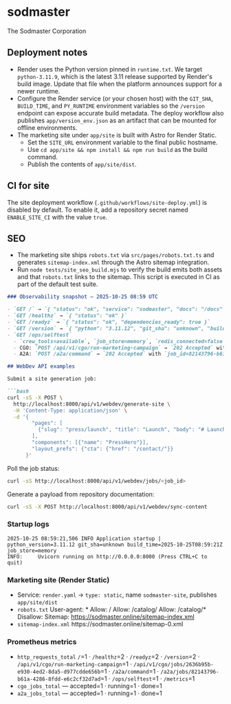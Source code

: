 # sodmaster

The Sodmaster Corporation

## Deployment notes

- Render uses the Python version pinned in `runtime.txt`. We target
  `python-3.11.9`, which is the latest 3.11 release supported by Render's
  build image. Update that file when the platform announces support for a newer
  runtime.
- Configure the Render service (or your chosen host) with the `GIT_SHA`,
  `BUILD_TIME`, and `PY_RUNTIME` environment variables so the `/version` endpoint
  can expose accurate build metadata. The deploy workflow also publishes
  `app/version_env.json` as an artifact that can be mounted for offline
  environments.
- The marketing site under `app/site` is built with Astro for Render Static.
  - Set the `SITE_URL` environment variable to the final public hostname.
  - Use `cd app/site && npm install && npm run build` as the build command.
  - Publish the contents of `app/site/dist`.

## CI for site

The site deployment workflow (`.github/workflows/site-deploy.yml`) is disabled by default.
To enable it, add a repository secret named `ENABLE_SITE_CI` with the value `true`.

## SEO

- The marketing site ships `robots.txt` via `src/pages/robots.txt.ts` and generates `sitemap-index.xml`
  through the Astro sitemap integration.
- Run `node tests/site_seo_build.mjs` to verify the build emits both assets and that `robots.txt`
  links to the sitemap. This script is executed in CI as part of the default test suite.
```markdown
### Observability snapshot — 2025-10-25 08:59 UTC

- `GET /` → `{ "status": "ok", "service": "sodmaster", "docs": "/docs" }`
- `GET /healthz` → `{ "status": "ok" }`
- `GET /readyz` → `{ "status": "ok", "dependencies_ready": true }`
- `GET /version` → `{ "python": "3.11.12", "git_sha": "unknown", "build_time": "2025-10-25T08:59:21Z" }`
- `GET /ops/selftest`
  - `crew_tools=available`, `job_store=memory`, `redis_connected=false`
  - CGO: `POST /api/v1/cgo/run-marketing-campaign` → `202 Accepted` with `job_id=2636b95b-e930-4ed2-8da5-d977cdde656b`; poll `GET /api/v1/cgo/jobs/2636b95b-e930-4ed2-8da5-d977cdde656b` → `200 OK` & `status=done`
  - A2A: `POST /a2a/command` → `202 Accepted` with `job_id=82143796-b61a-4286-8fdd-e6c2cf32d7ad`; poll `GET /a2a/jobs/82143796-b61a-4286-8fdd-e6c2cf32d7ad` → `200 OK` & `status=done`

## WebDev API examples

Submit a site generation job:

```bash
curl -sS -X POST \
  http://localhost:8000/api/v1/webdev/generate-site \
  -H 'Content-Type: application/json' \
  -d '{
        "pages": [
          {"slug": "press/launch", "title": "Launch", "body": "# Launch\nAnnounce the release."}
        ],
        "components": [{"name": "PressHero"}],
        "layout_prefs": {"cta": {"href": "/contact/"}}
      }'
```

Poll the job status:

```bash
curl -sS http://localhost:8000/api/v1/webdev/jobs/<job_id>
```

Generate a payload from repository documentation:

```bash
curl -sS -X POST http://localhost:8000/api/v1/webdev/sync-content
```

### Startup logs
    2025-10-25 08:59:21,506 INFO Application startup | python_version=3.11.12 git_sha=unknown build_time=2025-10-25T08:59:21Z job_store=memory
    INFO:     Uvicorn running on http://0.0.0.0:8000 (Press CTRL+C to quit)

### Marketing site (Render Static)
- Service: `render.yaml` → `type: static`, name `sodmaster-site`, publishes `app/site/dist`
- `robots.txt`
    User-agent: *
    Allow: /
    Allow: /catalog/
    Allow: /catalog/*
    Disallow:
    Sitemap: https://sodmaster.online/sitemap-index.xml
- `sitemap-index.xml`
    <?xml version="1.0" encoding="UTF-8"?><sitemapindex xmlns="http://www.sitemaps.org/schemas/sitemap/0.9"><sitemap><loc>https://sodmaster.online/sitemap-0.xml</loc></sitemap></sitemapindex>

### Prometheus metrics
- `http_requests_total`
    `/`=1 · `/healthz`=2 · `/readyz`=2 · `/version`=2 · `/api/v1/cgo/run-marketing-campaign`=1 · `/api/v1/cgo/jobs/2636b95b-e930-4ed2-8da5-d977cdde656b`=1 · `/a2a/command`=1 · `/a2a/jobs/82143796-b61a-4286-8fdd-e6c2cf32d7ad`=1 · `/ops/selftest`=1 · `/metrics`=1
- `cgo_jobs_total` — accepted=1 · running=1 · done=1
- `a2a_jobs_total` — accepted=1 · running=1 · done=1
```
